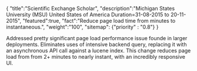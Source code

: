 {
    "title":"Scientific Exchange Scholar",
     "description":"Michigan States University (MSU) United States of America Duration=31-08-2015 to 20-11-2015",
    "featured":true,
    "fact":"Reduce page load time from minutes to instantaneous.",
    "weight":"100",
    "sitemap": {"priority" : "0.8"}
}

Addressed pretty significant page load performance issue founde in larger deployments. Eliminates uses of intensive backend query, replacing it with an asynchronous API call against a lucene index. This change reduces page load from from 2+ minutes to nearly instant, with an incredibly responsive UI.
